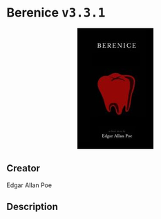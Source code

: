 
# Berenice <kbd>v3.3.1</kbd>

<center>
  <img src="./cover-1024.jpg"/>
</center>

## Creator
Edgar Allan Poe

## Description

